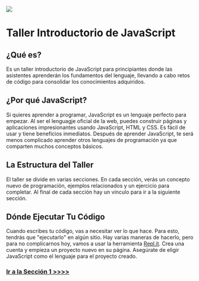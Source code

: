 <img src="https://github.com/node-girls/workshop-cms/blob/master/readme-images/logo.png?raw=true">

# Taller Introductorio de JavaScript

## ¿Qué es?

Es un taller introductorio de JavaScript para principiantes donde las asistentes aprenderán los fundamentos del lenguaje, llevando a cabo retos de código para consolidar los conocimientos adquiridos.

## ¿Por qué JavaScript?

Si quieres aprender a programar, JavaScript es un lenguaje perfecto para empezar. Al ser el lenguagje oficial de la web, puedes construir páginas y aplicaciones impresionantes usando JavaScript, HTML y CSS. Es fácil de usar y tiene beneficios inmediatos. Después de aprender JavaScript, te será menos complicado aprender otros lenguajes de programación ya que comparten muchos conceptos básicos.

## La Estructura del Taller

El taller se divide en varias secciones. En cada sección, verás un concepto nuevo de programación, ejemplos relacionados y un ejercicio para completar. Al final de cada sección hay un vínculo para ir a la siguiente sección.

## Dónde Ejecutar Tu Código

Cuando escribes tu código, vas a necesitar ver lo que hace. Para esto, tendrás que "ejecutarlo" en algún sitio. Hay varias maneras de hacerlo, pero para no complicarnos hoy, vamos a usar la herramienta [Repl.it](https://repl.it/). Crea una cuenta y empieza un proyecto nuevo en su página. Asegúrate de eligir JavaScript como el lenguaje para el proyecto creado.

### [Ir a la Sección 1 >>>>](step01-es.md)
